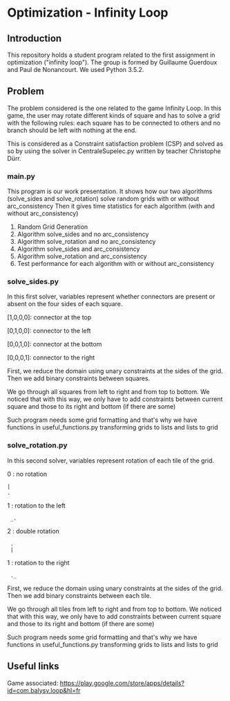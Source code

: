 # Optimization - Infinity Loop

## Introduction

This repository holds a student program related to the first assignment in optimization ("infinity loop").
The group is formed by Guillaume Guerdoux and Paul de Nonancourt. We used Python 3.5.2. 

## Problem

The problem considered is the one related to the game Infinity Loop. In this game, the user may rotate different kinds of square and has to solve a grid with the following rules: each square has to be connected to others and no branch should be left with nothing at the end.

This is considered as a Constraint satisfaction problem (CSP) and solved as so by using the solver in CentraleSupelec.py written by teacher Christophe Dürr.

### main.py

This program is our work presentation. It shows how our two algorithms (solve_sides and solve_rotation) solve random grids with or without arc_consistency
Then it gives time statistics for each algorithm (with and without arc_consistency)

1. Random Grid Generation
2. Algorithm solve_sides and no arc_consistency
3. Algorithm solve_rotation and no arc_consistency
4. Algorithm solve_sides and arc_consistency
5. Algorithm solve_rotation and arc_consistency
6. Test performance for each algorithm with or without arc_consistency

### solve_sides.py

In this first solver, variables represent whether connectors are present or absent on the four sides of each square.

[1,0,0,0]: connector at the top

[0,1,0,0]: connector to the left

[0,0,1,0]: connector at the bottom

[0,0,0,1]: connector to the right

First, we reduce the domain using unary constraints at the sides of the grid. Then we add binary constraints between squares.

We go through all squares from left to right and from top to bottom. We noticed that with this way, we only have to add constraints between current square and those to its right and bottom (if there are some)

Such program needs some grid formatting and that's why we have functions in useful_functions.py transforming grids to lists and lists to grid

### solve_rotation.py

In this second solver, variables represent rotation of each tile of the grid.

0 : no rotation 

	|
	.

1 : rotation to the left
	
	
	 _.

2 : double rotation

	 .
	 |

1 : rotation to the right
	
	
	 ._

First, we reduce the domain using unary constraints at the sides of the grid. Then we add binary constraints between each tile.

We go through all tiles from left to right and from top to bottom. We noticed that with this way, we only have to add constraints between current square and those to its right and bottom (if there are some)

Such program needs some grid formatting and that's why we have functions in useful_functions.py transforming grids to lists and lists to grid
## Useful links

Game associated: https://play.google.com/store/apps/details?id=com.balysv.loop&hl=fr

